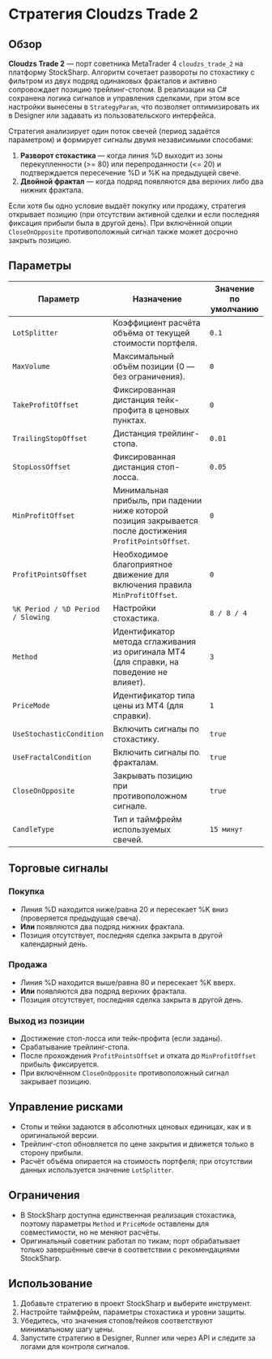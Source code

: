 # Стратегия Cloudzs Trade 2

## Обзор
**Cloudzs Trade 2** — порт советника MetaTrader 4 `cloudzs_trade_2` на платформу StockSharp. Алгоритм сочетает развороты по стохастику с фильтром из двух подряд одинаковых фракталов и активно сопровождает позицию трейлинг-стопом. В реализации на C# сохранена логика сигналов и управления сделками, при этом все настройки вынесены в `StrategyParam`, что позволяет оптимизировать их в Designer или задавать из пользовательского интерфейса.

Стратегия анализирует один поток свечей (период задаётся параметром) и формирует сигналы двумя независимыми способами:

1. **Разворот стохастика** — когда линия %D выходит из зоны перекупленности (>= 80) или перепроданности (<= 20) и подтверждается пересечение %D и %K на предыдущей свече.
2. **Двойной фрактал** — когда подряд появляются два верхних либо два нижних фрактала.

Если хотя бы одно условие выдаёт покупку или продажу, стратегия открывает позицию (при отсутствии активной сделки и если последняя фиксация прибыли была в другой день). При включённой опции `CloseOnOpposite` противоположный сигнал также может досрочно закрыть позицию.

## Параметры
| Параметр | Назначение | Значение по умолчанию |
| -------- | ---------- | --------------------- |
| `LotSplitter` | Коэффициент расчёта объёма от текущей стоимости портфеля. | `0.1` |
| `MaxVolume` | Максимальный объём позиции (0 — без ограничения). | `0` |
| `TakeProfitOffset` | Фиксированная дистанция тейк-профита в ценовых пунктах. | `0` |
| `TrailingStopOffset` | Дистанция трейлинг-стопа. | `0.01` |
| `StopLossOffset` | Фиксированная дистанция стоп-лосса. | `0.05` |
| `MinProfitOffset` | Минимальная прибыль, при падении ниже которой позиция закрывается после достижения `ProfitPointsOffset`. | `0` |
| `ProfitPointsOffset` | Необходимое благоприятное движение для включения правила `MinProfitOffset`. | `0` |
| `%K Period / %D Period / Slowing` | Настройки стохастика. | `8 / 8 / 4` |
| `Method` | Идентификатор метода сглаживания из оригинала MT4 (для справки, на поведение не влияет). | `3` |
| `PriceMode` | Идентификатор типа цены из MT4 (для справки). | `1` |
| `UseStochasticCondition` | Включить сигналы по стохастику. | `true` |
| `UseFractalCondition` | Включить сигналы по фракталам. | `true` |
| `CloseOnOpposite` | Закрывать позицию при противоположном сигнале. | `true` |
| `CandleType` | Тип и таймфрейм используемых свечей. | `15 минут` |

## Торговые сигналы
### Покупка
- Линия %D находится ниже/равна 20 и пересекает %K вниз (проверяется предыдущая свеча).
- **Или** появляются два подряд нижних фрактала.
- Позиция отсутствует, последняя сделка закрыта в другой календарный день.

### Продажа
- Линия %D находится выше/равна 80 и пересекает %K вверх.
- **Или** появляются два подряд верхних фрактала.
- Позиция отсутствует, последняя сделка закрыта в другой день.

### Выход из позиции
- Достижение стоп-лосса или тейк-профита (если заданы).
- Срабатывание трейлинг-стопа.
- После прохождения `ProfitPointsOffset` и отката до `MinProfitOffset` прибыль фиксируется.
- При включённом `CloseOnOpposite` противоположный сигнал закрывает позицию.

## Управление рисками
- Стопы и тейки задаются в абсолютных ценовых единицах, как и в оригинальной версии.
- Трейлинг-стоп обновляется по цене закрытия и движется только в сторону прибыли.
- Расчёт объёма опирается на стоимость портфеля; при отсутствии данных используется значение `LotSplitter`.

## Ограничения
- В StockSharp доступна единственная реализация стохастика, поэтому параметры `Method` и `PriceMode` оставлены для совместимости, но не меняют расчёты.
- Оригинальный советник работал по тикам; порт обрабатывает только завершённые свечи в соответствии с рекомендациями StockSharp.

## Использование
1. Добавьте стратегию в проект StockSharp и выберите инструмент.
2. Настройте таймфрейм, параметры стохастика и уровни защиты.
3. Убедитесь, что значения стопов/тейков соответствуют минимальному шагу цены.
4. Запустите стратегию в Designer, Runner или через API и следите за логами для контроля сигналов.
